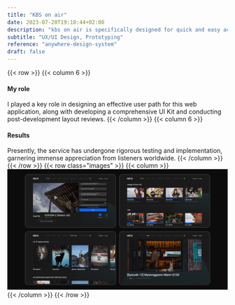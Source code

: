 ```yaml
---
title: "KBS on air"
date: 2023-07-20T19:10:44+02:00
description: "kbs on air is specifically designed for quick and easy access to audio services for KBS WORLD Radio’s programs available in 11 languages"
subtitle: "UX/UI Design, Prototyping"
reference: "anywhere-design-system"
draft: false
---
```

{{< row >}}
{{< column 6 >}}
#### My role
I played a key role in designing an effective user path for this web application, along with developing a comprehensive UI Kit and conducting post-development layout reviews.
{{< /column >}}
{{< column 6 >}}
#### Results
Presently, the service has undergone rigorous testing and implementation, garnering immense appreciation from listeners worldwide.
{{< /column >}}
{{< /row >}}
{{< row class="images" >}}
{{< column >}}
![KBS Flow](kbs-1.png)
{{< /column >}}
{{< /row >}}